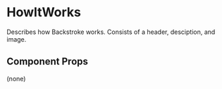 # HowItWorks

Describes how Backstroke works. Consists of a header, desciption, and image.

## Component Props
(none)

